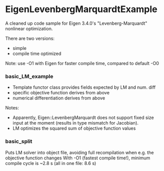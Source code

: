 # EigenLevenbergMarquardtExample
A cleaned up code sample for Eigen 3.4.0's "Levenberg-Marquardt" nonlinear optimization. 

There are two versions:
* simple
* compile time optimized

Note: use -O1 with Eigen for faster compile time, compared to default -O0

### basic_LM_example

* Template functor class provides fields expected by LM and num. diff
* specific objective function derives from above
* numerical differentiation derives from above

Notes: 
* Apparently, Eigen::LevenbergMarquardt does not support fixed size input at the moment (results in type mismatch for Jacobian).
* LM optimizes the squared sum of objective function values

### basic_split
Puts LM solver into object file, avoiding full recompilation when e.g. the objective function changes
With -O1 (fastest compile time!), minimum compile cycle is ~2.8 s (all in one file: 8.6 s)
